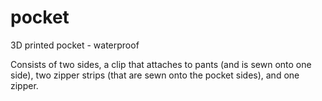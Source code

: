 pocket
======

3D printed pocket - waterproof

Consists of two sides, a clip that attaches to pants (and is sewn onto one side), 
two zipper strips (that are sewn onto the pocket sides), and one zipper.
